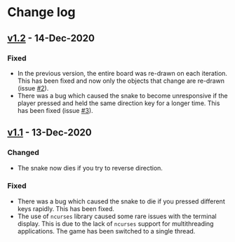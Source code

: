# Change log

## [v1.2] - 14-Dec-2020

### Fixed
- In the previous version, the entire board was re-drawn on each iteration. This has been fixed and now only the objects that change are re-drawn (issue [#2]).
- There was a bug which caused the snake to become unresponsive if the player pressed and held the same direction key for a longer time. This has been fixed (issue [#3]).

## [v1.1] - 13-Dec-2020

### Changed

- The snake now dies if you try to reverse direction.

### Fixed

- There was a bug which caused the snake to die if you pressed different keys rapidly. This has been fixed.
- The use of `ncurses` library caused some rare issues with the terminal display. This is due to the lack of `ncurses` support for multithreading applications. The game has been switched to a single thread.

[v1.2]: https://github.com/darkwood101/snake_game/releases/tag/v1.1
[#2]: https://github.com/darkwood101/snake_game/issues/2
[#3]: https://github.com/darkwood101/snake_game/issues/3
[v1.1]: https://github.com/darkwood101/snake_game/releases/tag/v1.1
